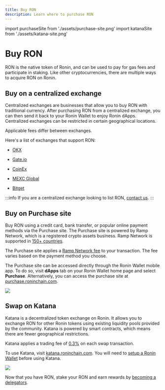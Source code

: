 ```yaml
---
title: Buy RON
description: Learn where to purchase RON
---
```

import purchaseSite from './assets/purchase-site.png'
import katanaSite from './assets/katana-site.png'

# Buy RON

RON is the native token of Ronin, and can be used to pay for gas fees and participate in staking. Like other cryptocurrencies, there are multiple ways to acquire RON on Ronin.

## Buy on a centralized exchange

Centralized exchanges are businesses that allow you to buy RON with traditional currency. After purchasing RON from a centralized exchange, you can then send it back to your Ronin Wallet to enjoy Ronin dApps. Centralized exchanges can be restricted in certain geographical locations.

Applicable fees differ between exchanges.

Here's a list of exchanges that support RON:

- [OKX](https://www.okx.com/)

- [Gate.io](https://gate.io/)

- [CoinEx](https://www.coinex.com/)

- [MEXC Global](https://www.mexc.com/)

- [Bitget](https://www.bitget.com/)

:::info
If you are a centralized exchange looking to list RON, [contact us](mailto:hello@roninchain.com).
:::

## Buy on Purchase site

Buy RON using a credit card, bank transfer, or popular online payment methods via the Purchase site. The Purchase site is powered by Ramp Network, which is a registered crypto assets business. Ramp Network is supported in [150+ countries](https://support.ramp.network/en/articles/433-supported-countries-territories-and-us-states-for-buying-and-selling-crypto).

The Purchase site applies a [Ramp Network fee](https://support.ramp.network/en/articles/10415-what-fees-does-ramp-charge-for-buying-and-selling-crypto#h_229ce448ff) to your transaction. The fee varies based on the payment method you choose.

The Purchase site can be accessed directly through the Ronin Wallet mobile app. To do so, visit **dApps** tab on your Ronin Wallet home page and select **Purchase**. Alternatively, you can access the purchase site at [purchase.roninchain.com](https://purchase.roninchain.com/).

<img src={purchaseSite} width={1280} />

## Swap on Katana

Katana is a decentralized token exchange on Ronin. It allows you to exchange RON for other Ronin tokens using existing liquidity pools provided by the community. Katana is powered by smart contracts, which means there are fewer geographical restrictions. 

Katana applies a trading fee of [0.3%](https://axie-infinity.gitbook.io/katana-docs/swap#token-pairs-and-fee) on each swap transaction. 

To use Katana, visit [katana.roninchain.com](https://katana.roninchain.com/). You will need to [setup a Ronin Wallet](https://axie-infinity.gitbook.io/katana-docs/account-setup) before using Katana. 

<img src={katanaSite} width={1280} />

Now that you have RON, stake your RON and earn rewards by [becoming a delegators](/docs/delegators/onboarding/become-delegator).
